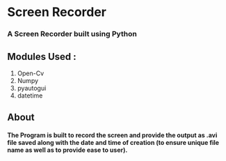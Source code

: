 # Screen Recorder
### A Screen Recorder built using Python
## Modules Used :
1. Open-Cv
2. Numpy
3. pyautogui
4. datetime
## About 
#### The Program is built to record the screen and provide the output as .avi file saved along with the date and time of creation (to ensure unique file name as well as to provide ease to user).

